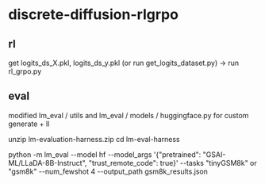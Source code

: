 # discrete-diffusion-rlgrpo

## rl
get logits_ds_X.pkl, logits_ds_y.pkl (or run get_logits_dataset.py) -> run rl_grpo.py

## eval
modified lm_eval / utils and lm_eval / models / huggingface.py for custom generate + ll

unzip lm-evaluation-harness.zip
cd lm-eval-harness

python -m lm_eval --model hf --model_args '{"pretrained": "GSAI-ML/LLaDA-8B-Instruct", "trust_remote_code": true}' --tasks "tinyGSM8k" or "gsm8k" --num_fewshot 4 --output_path gsm8k_results.json
